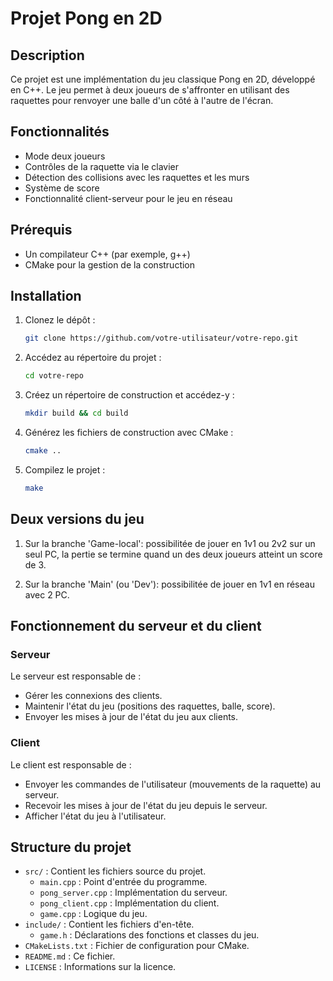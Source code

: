 
# Projet Pong en 2D

## Description
Ce projet est une implémentation du jeu classique Pong en 2D, développé en C++. Le jeu permet à deux joueurs de s'affronter en utilisant des raquettes pour renvoyer une balle d'un côté à l'autre de l'écran.

## Fonctionnalités
- Mode deux joueurs
- Contrôles de la raquette via le clavier
- Détection des collisions avec les raquettes et les murs
- Système de score
- Fonctionnalité client-serveur pour le jeu en réseau

## Prérequis
- Un compilateur C++ (par exemple, g++)
- CMake pour la gestion de la construction

## Installation
1. Clonez le dépôt :
   ```sh
   git clone https://github.com/votre-utilisateur/votre-repo.git
   ```
2. Accédez au répertoire du projet :
   ```sh
   cd votre-repo
   ```
3. Créez un répertoire de construction et accédez-y :
   ```sh
   mkdir build && cd build
   ```
4. Générez les fichiers de construction avec CMake :
   ```sh
   cmake ..
   ```
5. Compilez le projet :
   ```sh
   make
   ```

## Deux versions du jeu
1. Sur la branche 'Game-local': possibilitée de jouer en 1v1 ou 2v2 sur un seul PC, la pertie se termine quand un des deux joueurs atteint un score de 3.

2. Sur la branche 'Main' (ou 'Dev'): possibilitée de jouer en 1v1 en réseau avec 2 PC.

## Fonctionnement du serveur et du client
### Serveur
Le serveur est responsable de :
- Gérer les connexions des clients.
- Maintenir l'état du jeu (positions des raquettes, balle, score).
- Envoyer les mises à jour de l'état du jeu aux clients.

### Client
Le client est responsable de :
- Envoyer les commandes de l'utilisateur (mouvements de la raquette) au serveur.
- Recevoir les mises à jour de l'état du jeu depuis le serveur.
- Afficher l'état du jeu à l'utilisateur.

## Structure du projet
- `src/` : Contient les fichiers source du projet.
    - `main.cpp` : Point d'entrée du programme.
    - `pong_server.cpp` : Implémentation du serveur.
    - `pong_client.cpp` : Implémentation du client.
    - `game.cpp` : Logique du jeu.
- `include/` : Contient les fichiers d'en-tête.
    - `game.h` : Déclarations des fonctions et classes du jeu.
- `CMakeLists.txt` : Fichier de configuration pour CMake.
- `README.md` : Ce fichier.
- `LICENSE` : Informations sur la licence.